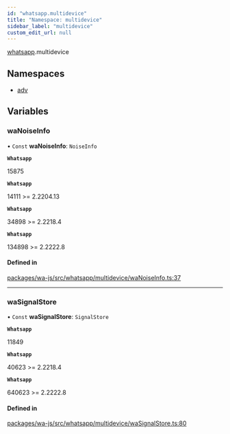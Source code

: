 ```yaml
---
id: "whatsapp.multidevice"
title: "Namespace: multidevice"
sidebar_label: "multidevice"
custom_edit_url: null
---
```


[whatsapp](whatsapp.md).multidevice

## Namespaces

- [adv](whatsapp.multidevice.adv.md)

## Variables

### waNoiseInfo

• `Const` **waNoiseInfo**: `NoiseInfo`

**`Whatsapp`**

15875

**`Whatsapp`**

14111 >= 2.2204.13

**`Whatsapp`**

34898 >= 2.2218.4

**`Whatsapp`**

134898 >= 2.2222.8

#### Defined in

[packages/wa-js/src/whatsapp/multidevice/waNoiseInfo.ts:37](https://github.com/wppconnect-team/wa-js/blob/main/src/whatsapp/multidevice/waNoiseInfo.ts#L37)

___

### waSignalStore

• `Const` **waSignalStore**: `SignalStore`

**`Whatsapp`**

11849

**`Whatsapp`**

40623 >= 2.2218.4

**`Whatsapp`**

640623 >= 2.2222.8

#### Defined in

[packages/wa-js/src/whatsapp/multidevice/waSignalStore.ts:80](https://github.com/wppconnect-team/wa-js/blob/main/src/whatsapp/multidevice/waSignalStore.ts#L80)
